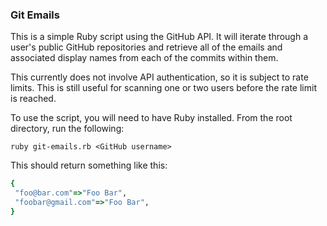 ### Git Emails

This is a simple Ruby script using the GitHub API.  It will iterate through a user's public GitHub repositories and retrieve all of the emails and associated display names from each of the commits within them.

This currently does not involve API authentication, so it is subject to rate limits.  This is still useful for scanning one or two users before the rate limit is reached.

To use the script, you will need to have Ruby installed.  From the root directory, run the following:
```shell
ruby git-emails.rb <GitHub username>
```

This should return something like this:
```ruby
{
 "foo@bar.com"=>"Foo Bar",
 "foobar@gmail.com"=>"Foo Bar",
}
```
